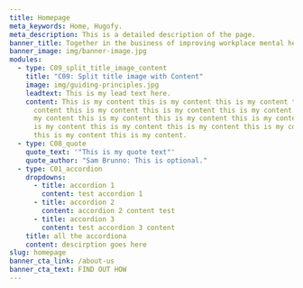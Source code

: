 ```yaml
---
title: Homepage
meta_keywords: Home, Hugofy.
meta_description: This is a detailed description of the page.
banner_title: Together in the business of improving workplace mental health
banner_image: img/banner-image.jpg
modules:
  - type: C09_split_title_image_content
    title: "C09: Split title image with Content"
    image: img/guiding-principles.jpg
    leadtext: This is my lead text here.
    content: This is my content this is my content this is my content this is my
      content this is my content this is my content this is my content this is
      my content this is my content this is my content this is my content this
      is my content this is my content this is my content this is my content
      this is my content this is my content.
  - type: C08_quote
    quote_text: '"This is my quote text"'
    quote_author: "Sam Brunno: This is optional."
  - type: C01_accordion
    dropdowns:
      - title: accordion 1
        content: test accordion 1
      - title: accordion 2
        content: accordion 2 content test
      - title: accordion 3
        content: test accordion 3 content
    title: all the accordiona
    content: descirption goes here
slug: homepage
banner_cta_link: /about-us
banner_cta_text: FIND OUT HOW
---
```

